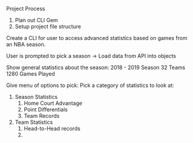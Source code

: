 Project Process
1. Plan out CLI Gem
2. Setup project file structure


Create a CLI for user to access advanced statistics based on games from an NBA season.

User is prompted to pick a season -> Load data from API into objects

Show general statistics about the season:
2018 - 2019 Season
32 Teams
1280 Games Played

Give menu of options to pick:
Pick a category of statistics to look at:
1. Season Statistics
    1. Home Court Advantage
    2. Point Differentials
    3. Team Records
2. Team Statistics
    1. Head-to-Head records
    2. 